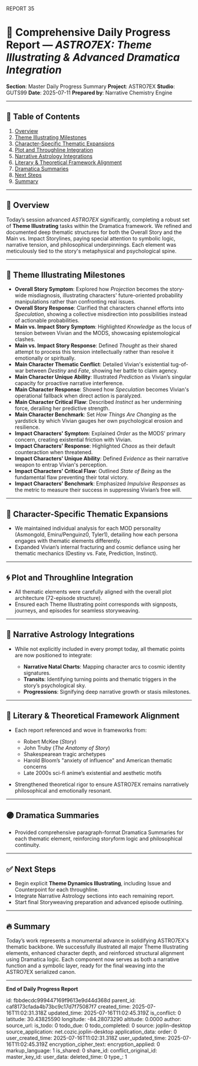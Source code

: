 REPORT 35

# 📘 Comprehensive Daily Progress Report — *ASTRO7EX: Theme Illustrating & Advanced Dramatica Integration*

**Section**: Master Daily Progress Summary
**Project**: ASTRO7EX
**Studio**: GUTS99
**Date**: 2025-07-11
**Prepared by**: Narrative Chemistry Engine

---

## 📓 Table of Contents

1. [Overview](#overview)
2. [Theme Illustrating Milestones](#theme-illustrating-milestones)
3. [Character-Specific Thematic Expansions](#character-specific-thematic-expansions)
4. [Plot and Throughline Integration](#plot-and-throughline-integration)
5. [Narrative Astrology Integrations](#narrative-astrology-integrations)
6. [Literary & Theoretical Framework Alignment](#literary--theoretical-framework-alignment)
7. [Dramatica Summaries](#dramatica-summaries)
8. [Next Steps](#next-steps)
9. [Summary](#summary)

---

## 🧠 Overview

Today’s session advanced *ASTRO7EX* significantly, completing a robust set of **Theme Illustrating** tasks within the Dramatica framework. We refined and documented deep thematic structures for both the Overall Story and the Main vs. Impact Storylines, paying special attention to symbolic logic, narrative tension, and philosophical underpinnings. Each element was meticulously tied to the story's metaphysical and psychological spine.

---

## 🎯 Theme Illustrating Milestones

* **Overall Story Symptom**: Explored how *Projection* becomes the story-wide misdiagnosis, illustrating characters' future-oriented probability manipulations rather than confronting real issues.
* **Overall Story Response**: Clarified that characters channel efforts into *Speculation*, showing a collective misdirection into possibilities instead of actionable probabilities.
* **Main vs. Impact Story Symptom**: Highlighted *Knowledge* as the locus of tension between Vivian and the MODS, showcasing epistemological clashes.
* **Main vs. Impact Story Response**: Defined *Thought* as their shared attempt to process this tension intellectually rather than resolve it emotionally or spiritually.
* **Main Character Thematic Conflict**: Detailed Vivian's existential tug-of-war between *Destiny* and *Fate*, showing her battle to claim agency.
* **Main Character Unique Ability**: Illustrated *Prediction* as Vivian’s singular capacity for proactive narrative interference.
* **Main Character Response**: Showed how *Speculation* becomes Vivian's operational fallback when direct action is paralyzed.
* **Main Character Critical Flaw**: Described *Instinct* as her undermining force, derailing her predictive strength.
* **Main Character Benchmark**: Set *How Things Are Changing* as the yardstick by which Vivian gauges her own psychological erosion and resilience.
* **Impact Characters' Symptom**: Explained *Order* as the MODS’ primary concern, creating existential friction with Vivian.
* **Impact Characters' Response**: Highlighted *Chaos* as their default counteraction when threatened.
* **Impact Characters' Unique Ability**: Defined *Evidence* as their narrative weapon to entrap Vivian's perception.
* **Impact Characters' Critical Flaw**: Outlined *State of Being* as the fundamental flaw preventing their total victory.
* **Impact Characters' Benchmark**: Emphasized *Impulsive Responses* as the metric to measure their success in suppressing Vivian’s free will.

---

## 👥 Character-Specific Thematic Expansions

* We maintained individual analysis for each MOD personality (Asmongold, Emiru/Penguinz0, Tyler1), detailing how each persona engages with thematic elements differently.
* Expanded Vivian’s internal fracturing and cosmic defiance using her thematic mechanics (Destiny vs. Fate, Prediction, Instinct).

---

## 🌀 Plot and Throughline Integration

* All thematic elements were carefully aligned with the overall plot architecture (72-episode structure).
* Ensured each Theme Illustrating point corresponds with signposts, journeys, and episodes for seamless storyweaving.

---

## 🔮 Narrative Astrology Integrations

* While not explicitly included in every prompt today, all thematic points are now positioned to integrate:

  * **Narrative Natal Charts**: Mapping character arcs to cosmic identity signatures.
  * **Transits**: Identifying turning points and thematic triggers in the story’s psychological sky.
  * **Progressions**: Signifying deep narrative growth or stasis milestones.

---

## 📖 Literary & Theoretical Framework Alignment

* Each report referenced and wove in frameworks from:

  * Robert McKee (*Story*)
  * John Truby (*The Anatomy of Story*)
  * Shakespearean tragic archetypes
  * Harold Bloom’s "anxiety of influence" and American thematic concerns
  * Late 2000s sci-fi anime’s existential and aesthetic motifs
* Strengthened theoretical rigor to ensure ASTRO7EX remains narratively philosophical and emotionally resonant.

---

## 🟣 Dramatica Summaries

* Provided comprehensive paragraph-format Dramatica Summaries for each thematic element, reinforcing storyform logic and philosophical continuity.

---

## ✅ Next Steps

* Begin explicit **Theme Dynamics Illustrating**, including Issue and Counterpoint for each throughline.
* Integrate Narrative Astrology sections into each remaining report.
* Start final Storyweaving preparation and advanced episode outlining.

---

## 🔥 Summary

Today’s work represents a monumental advance in solidifying ASTRO7EX's thematic backbone. We successfully illustrated all major Theme Illustrating elements, enhanced character depth, and reinforced structural alignment using Dramatica logic. Each component now serves as both a narrative function and a symbolic layer, ready for the final weaving into the ASTRO7EX serialized canon.

---

**End of Daily Progress Report**


id: fbbdecdc999447169f9613e9d44d368d
parent_id: caf8173cfada4b73bc9c17d7f75087f7
created_time: 2025-07-16T11:02:31.318Z
updated_time: 2025-07-16T11:02:45.319Z
is_conflict: 0
latitude: 30.43825590
longitude: -84.28073290
altitude: 0.0000
author: 
source_url: 
is_todo: 0
todo_due: 0
todo_completed: 0
source: joplin-desktop
source_application: net.cozic.joplin-desktop
application_data: 
order: 0
user_created_time: 2025-07-16T11:02:31.318Z
user_updated_time: 2025-07-16T11:02:45.319Z
encryption_cipher_text: 
encryption_applied: 0
markup_language: 1
is_shared: 0
share_id: 
conflict_original_id: 
master_key_id: 
user_data: 
deleted_time: 0
type_: 1